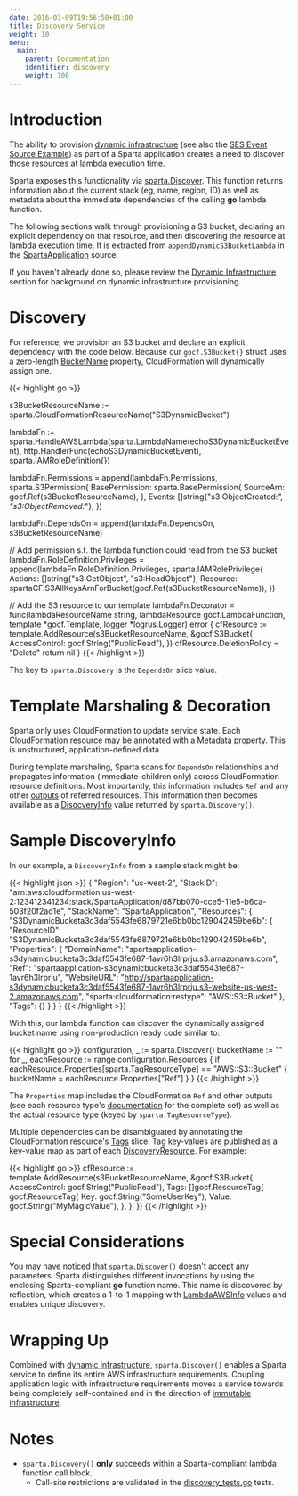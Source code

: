 ```yaml
---
date: 2016-03-09T19:56:50+01:00
title: Discovery Service
weight: 10
menu:
  main:
    parent: Documentation
    identifier: discovery
    weight: 100
---
```


# Introduction

The ability to provision [dynamic infrastructure](/docs/dynamic_infrastructure) (see also the [SES Event Source Example](/docs/eventsources/ses/#dynamic-resources:d680e8a854a7cbad6d490c445cba2eba)) as part of a Sparta application creates a need to discover those resources at lambda execution time.

Sparta exposes this functionality via [sparta.Discover](https://godoc.org/github.com/mweagle/Sparta#Discover).  This function returns information about the current stack (eg, name, region, ID) as well as metadata about the immediate dependencies of the calling **go** lambda function.

The following sections walk through provisioning a S3 bucket, declaring an explicit dependency on that resource, and then discovering the resource at lambda execution time.  It is extracted from `appendDynamicS3BucketLambda` in the  [SpartaApplication](https://github.com/mweagle/SpartaApplication/blob/master/application.go) source.

If you haven't already done so, please review the [Dynamic Infrastructure](/docs/dynamic_infrastructure) section for background on dynamic infrastructure provisioning.


# Discovery

For reference, we provision an S3 bucket and declare an explicit dependency with the code below.  Because our `gocf.S3Bucket{}` struct uses a zero-length [BucketName](http://docs.aws.amazon.com/AWSCloudFormation/latest/UserGuide/aws-properties-s3-bucket.html#cfn-s3-bucket-name) property, CloudFormation will dynamically assign one.

{{< highlight go >}}

s3BucketResourceName := sparta.CloudFormationResourceName("S3DynamicBucket")

lambdaFn := sparta.HandleAWSLambda(sparta.LambdaName(echoS3DynamicBucketEvent),
  http.HandlerFunc(echoS3DynamicBucketEvent),
  sparta.IAMRoleDefinition{})

lambdaFn.Permissions = append(lambdaFn.Permissions,
  sparta.S3Permission{
    BasePermission: sparta.BasePermission{
      SourceArn: gocf.Ref(s3BucketResourceName),
    },
    Events: []string{"s3:ObjectCreated:*",
                      "s3:ObjectRemoved:*"},
  })

lambdaFn.DependsOn = append(lambdaFn.DependsOn, s3BucketResourceName)

// Add permission s.t. the lambda function could read from the S3 bucket
lambdaFn.RoleDefinition.Privileges = append(lambdaFn.RoleDefinition.Privileges,
  sparta.IAMRolePrivilege{
    Actions:  []string{"s3:GetObject",
                       "s3:HeadObject"},
    Resource: spartaCF.S3AllKeysArnForBucket(gocf.Ref(s3BucketResourceName)),
  })

// Add the S3 resource to our template
lambdaFn.Decorator = func(lambdaResourceName string,
  lambdaResource gocf.LambdaFunction,
  template *gocf.Template,
  logger *logrus.Logger) error {
  cfResource := template.AddResource(s3BucketResourceName, &gocf.S3Bucket{
    AccessControl: gocf.String("PublicRead"),
  })
  cfResource.DeletionPolicy = "Delete"
  return nil
}
{{< /highlight >}}

The key to `sparta.Discovery` is the `DependsOn` slice value.

# Template Marshaling & Decoration

Sparta only uses CloudFormation to update service state.  Each CloudFormation resource may be annotated with a [Metadata](http://docs.aws.amazon.com/AWSCloudFormation/latest/UserGuide/aws-attribute-metadata.html) property.  This is unstructured, application-defined data.

During template marshaling, Sparta scans for `DependsOn` relationships and propagates information (immediate-children only) across CloudFormation resource definitions.  Most importantly, this information includes `Ref` and any other [outputs](https://github.com/mweagle/Sparta/blob/master/cloudformation_resources.go#L24) of referred resources.  This information then becomes available as a [DisocveryInfo](https://godoc.org/github.com/mweagle/Sparta#DiscoveryInfo) value returned by `sparta.Discovery()`.

# Sample DiscoveryInfo

In our example, a `DiscoveryInfo` from a sample stack might be:

{{< highlight json >}}
{
  "Region": "us-west-2",
  "StackID": "arn:aws:cloudformation:us-west-2:123412341234:stack/SpartaApplication/d87bb070-cce5-11e5-b6ca-503f20f2ad1e",
  "StackName": "SpartaApplication",
  "Resources": {
    "S3DynamicBucketa3c3daf5543fe6879721e6bb0bc129042459be6b": {
      "ResourceID": "S3DynamicBucketa3c3daf5543fe6879721e6bb0bc129042459be6b",
      "Properties": {
        "DomainName": "spartaapplication-s3dynamicbucketa3c3daf5543fe687-1avr6h3lrprju.s3.amazonaws.com",
        "Ref": "spartaapplication-s3dynamicbucketa3c3daf5543fe687-1avr6h3lrprju",
        "WebsiteURL": "http://spartaapplication-s3dynamicbucketa3c3daf5543fe687-1avr6h3lrprju.s3-website-us-west-2.amazonaws.com",
        "sparta:cloudformation:restype": "AWS::S3::Bucket"
      },
      "Tags": {}
    }
  }
}
{{< /highlight >}}


With this, our lambda function can discover the dynamically assigned bucket name using non-production ready code similar to:

{{< highlight go >}}
configuration, _ := sparta.Discover()
bucketName := ""
for _, eachResource := range configuration.Resources {
  if eachResource.Properties[sparta.TagResourceType] == "AWS::S3::Bucket" {
    bucketName = eachResource.Properties["Ref"]
  }
}
{{< /highlight >}}


The `Properties` map includes the CloudFormation `Ref` and other outputs (see each resource type's [documentation](http://docs.aws.amazon.com/AWSCloudFormation/latest/UserGuide/aws-template-resource-type-ref.html) for the complete set) as well as the actual resource type (keyed by `sparta.TagResourceType`).

Multiple dependencies can be disambiguated by annotating the CloudFormation resource's [Tags](http://docs.aws.amazon.com/AWSCloudFormation/latest/UserGuide/aws-properties-resource-tags.html) slice.  Tag key-values are published as a key-value map as part of each [DiscoveryResource](https://godoc.org/github.com/mweagle/Sparta#DiscoveryResource).  For example:

{{< highlight go >}}
cfResource := template.AddResource(s3BucketResourceName, &gocf.S3Bucket{
  AccessControl: gocf.String("PublicRead"),
  Tags: []gocf.ResourceTag{
    gocf.ResourceTag{
      Key:   gocf.String("SomeUserKey"),
      Value: gocf.String("MyMagicValue"),
    },
  },
})
{{< /highlight >}}


# Special Considerations

You may have noticed that `sparta.Discover()` doesn't accept any parameters.  Sparta distinguishes different invocations by using the enclosing Sparta-compliant **go** function name.  This name is discovered by reflection, which creates a 1-to-1 mapping with [LambdaAWSInfo](https://godoc.org/github.com/mweagle/Sparta#LambdaAWSInfo) values and enables unique discovery.

# Wrapping Up

Combined with [dynamic infrastructure](/docs/dynamic_infrastructure), `sparta.Discover()` enables a Sparta service to define its entire AWS infrastructure requirements.  Coupling application logic with infrastructure requirements moves a service towards being completely self-contained and in the direction of [immutable infrastructure](https://fugue.co/oreilly/).

# Notes
  - `sparta.Discovery()` **only** succeeds within a Sparta-compliant lambda function call block.
    - Call-site restrictions are validated in the [discovery_tests.go](https://github.com/mweagle/Sparta/blob/master/discovery_test.go) tests.
